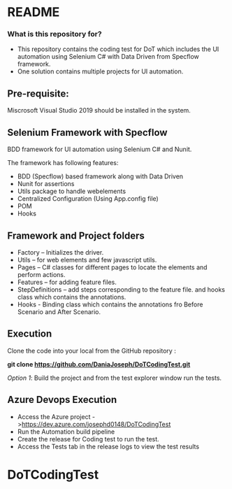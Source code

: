 # README #


### What is this repository for? ###

* This repository contains the coding test for DoT which includes the UI automation using Selenium C# with Data Driven from Specflow framework.
* One solution contains multiple projects for UI automation.

## Pre-requisite: 
Miscrosoft Visual Studio 2019 should be installed in the system.

## Selenium Framework with Specflow
BDD framework for UI automation using Selenium C# and Nunit.

The framework has following features:

- BDD (Specflow) based framework along with Data Driven
- Nunit for assertions
- Utils package to handle webelements
- Centralized Configuration (Using App.config file)
- POM
- Hooks

## Framework and Project folders
- Factory – Initializes the driver.
- Utils – for web elements and few javascript utils.
- Pages – C# classes for different pages to locate the elements and perform actions.
- Features – for adding feature files.
- StepDefinitions – add steps corresponding to the feature file. and hooks class which contains the annotations.
- Hooks - Binding class which contains the annotations fro Before Scenario and After Scenario.

## Execution
Clone the code into your local from the GitHub repository :

**git clone https://github.com/DaniaJoseph/DoTCodingTest.git**

*Option 1*: Build the project and from the test explorer window run the tests.

## Azure Devops Execution
* Access the Azure project ->https://dev.azure.com/josephd0148/DoTCodingTest
* Run the Automation build pipeline
* Create the release for Coding test to run the test.
* Access the Tests tab in the release logs to view the test results
# DoTCodingTest
